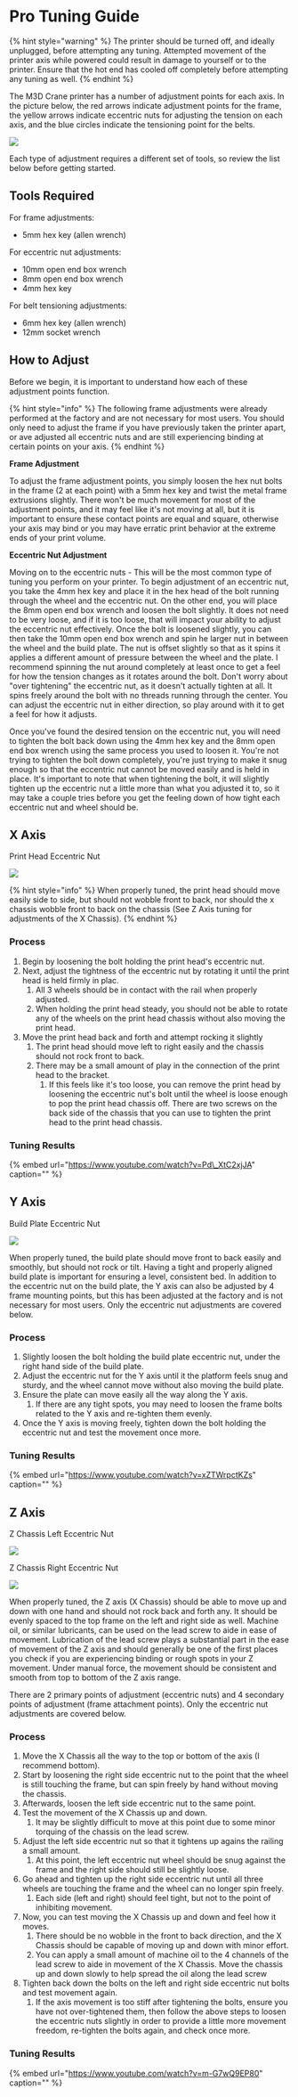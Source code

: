 # Pro Tuning Guide

{% hint style="warning" %}
The printer should be turned off, and ideally unplugged, before attempting any tuning. Attempted movement of the printer axis while powered could result in damage to yourself or to the printer. Ensure that the hot end has cooled off completely before attempting any tuning as well.
{% endhint %}

The M3D Crane printer has a number of adjustment points for each axis. In the picture below, the red arrows indicate adjustment points for the frame, the yellow arrows indicate eccentric nuts for adjusting the tension on each axis, and the blue circles indicate the tensioning point for the belts.

![](https://raw.githubusercontent.com/PrintM3D/Crane-Documentation/master/.media/Crane_Adjustment_Points.png)

Each type of adjustment requires a different set of tools, so review the list below before getting started.

## Tools Required

For frame adjustments:

* 5mm hex key \(allen wrench\)

For eccentric nut adjustments:

* 10mm open end box wrench
* 8mm open end box wrench
* 4mm hex key

For belt tensioning adjustments:

* 6mm hex key \(allen wrench\)
* 12mm socket wrench

## How to Adjust

Before we begin, it is important to understand how each of these adjustment points function.

{% hint style="info" %}
The following frame adjustments were already performed at the factory and are not necessary for most users. You should only need to adjust the frame if you have previously taken the printer apart, or ave adjusted all eccentric nuts and are still experiencing binding at certain points on your axis.
{% endhint %}

**Frame Adjustment**

To adjust the frame adjustment points, you simply loosen the hex nut bolts in the frame \(2 at each point\) with a 5mm hex key and twist the metal frame extrusions slightly. There won't be much movement for most of the adjustment points, and it may feel like it's not moving at all, but it is important to ensure these contact points are equal and square, otherwise your axis may bind or you may have erratic print behavior at the extreme ends of your print volume.

**Eccentric Nut Adjustment**

Moving on to the eccentric nuts - This will be the most common type of tuning you perform on your printer. To begin adjustment of an eccentric nut, you take the 4mm hex key and place it in the hex head of the bolt running through the wheel and the eccentric nut. On the other end, you will place the 8mm open end box wrench and loosen the bolt slightly. It does not need to be very loose, and if it is too loose, that will impact your ability to adjust the eccentric nut effectively. Once the bolt is loosened slightly, you can then take the 10mm open end box wrench and spin he larger nut in between the wheel and the build plate. The nut is offset slightly so that as it spins it applies a different amount of pressure between the wheel and the plate. I recommend spinning the nut around completely at least once to get a feel for how the tension changes as it rotates around the bolt. Don't worry about "over tightening" the eccentric nut, as it doesn't actually tighten at all. It spins freely around the bolt with no threads running through the center. You can adjust the eccentric nut in either direction, so play around with it to get a feel for how it adjusts.

Once you've found the desired tension on the eccentric nut, you will need to tighten the bolt back down using the 4mm hex key and the 8mm open end box wrench using the same process you used to loosen it. You're not trying to tighten the bolt down completely, you're just trying to make it snug enough so that the eccentric nut cannot be moved easily and is held in place. It's important to note that when tightening the bolt, it will slightly tighten up the eccentric nut a little more than what you adjusted it to, so it may take a couple tries before you get the feeling down of how tight each eccentric nut and wheel should be.

## X Axis

Print Head Eccentric Nut

![](https://raw.githubusercontent.com/PrintM3D/Crane-Documentation/master/.media/Print_Head_Eccentric_Nut.png)

{% hint style="info" %}
When properly tuned, the print head should move easily side to side, but should not wobble front to back, nor should the x chassis wobble front to back on the chassis \(See Z Axis tuning for adjustments of the X Chassis\).
{% endhint %}

### Process

1. Begin by loosening the bolt holding the print head's eccentric nut. 
2. Next, adjust the tightness of the eccentric nut by rotating it until the print head is held firmly in plac.
   1. All 3 wheels should be in contact with the rail when properly adjusted. 
   2. When holding the print head steady, you should not be able to rotate any of the wheels on the print head chassis without also moving the print head. 
3. Move the print head back and forth and attempt rocking it slightly
   1. The print head should move left to right easily and the chassis should not rock front to back.
   2. There may be a small amount of play in the connection of the print head to the bracket. 
      1. If this feels like it's too loose, you can remove the print head by loosening the eccentric nut's bolt until the wheel is loose enough to pop the print head chassis off. There are two screws on the back side of the chassis that you can use to tighten the print head to the print head chassis. 

### Tuning Results

{% embed url="https://www.youtube.com/watch?v=Pd\_XtC2xjJA" caption="" %}

## Y Axis

Build Plate Eccentric Nut

![](https://raw.githubusercontent.com/PrintM3D/Crane-Documentation/master/.media/Y_Axis_Eccentric_Nut.png)

When properly tuned, the build plate should move front to back easily and smoothly, but should not rock or tilt. Having a tight and properly aligned build plate is important for ensuring a level, consistent bed. In addition to the eccentric nut on the build plate, the Y axis can also be adjusted by 4 frame mounting points, but this has been adjusted at the factory and is not necessary for most users. Only the eccentric nut adjustments are covered below.

### Process

1. Slightly loosen the bolt holding the build plate eccentric nut, under the right hand side of the build plate.
2. Adjust the eccentric nut for the Y axis until it the platform feels snug and sturdy, and the wheel cannot move without also moving the build plate. 
3. Ensure the plate can move easily all the way along the Y axis.
   1. If there are any tight spots, you may need to loosen the frame bolts related to the Y axis and re-tighten them evenly.
4. Once the Y axis is moving freely, tighten down the bolt holding the eccentric nut and test the movement once more. 

### Tuning Results

{% embed url="https://www.youtube.com/watch?v=xZTWrpctKZs" caption="" %}

## Z Axis

Z Chassis Left Eccentric Nut

![](https://raw.githubusercontent.com/PrintM3D/Crane-Documentation/master/.media/Z_Axis_Left_Eccentric_Nut.png)

Z Chassis Right Eccentric Nut

![](https://raw.githubusercontent.com/PrintM3D/Crane-Documentation/master/.media/Z_Axis_Right_Eccentric_Nut.png)

When properly tuned, the Z axis \(X Chassis\) should be able to move up and down with one hand and should not rock back and forth any. It should be evenly spaced to the top frame on the left and right side as well. Machine oil, or similar lubricants, can be used on the lead screw to aide in ease of movement. Lubrication of the lead screw plays a substantial part in the ease of movement of the Z axis and should generally be one of the first places you check if you are experiencing binding or rough spots in your Z movement. Under manual force, the movement should be consistent and smooth from top to bottom of the Z axis range.

There are 2 primary points of adjustment \(eccentric nuts\) and 4 secondary points of adjustment \(frame attachment points\). Only the eccentric nut adjustments are covered below.

### Process

1. Move the X Chassis all the way to the top or bottom of the axis \(I recommend bottom\). 
2. Start by loosening the right side eccentric nut to the point that the wheel is still touching the frame, but can spin freely by hand without moving the chassis. 
3. Afterwards, loosen the left side eccentric nut to the same point. 
4. Test the movement of the X Chassis up and down. 
   1. It may be slightly difficult to move at this point due to some minor torquing of the chassis on the lead screw. 
5. Adjust the left side eccentric nut so that it tightens up agains the railing a small amount. 
   1. At this point, the left eccentric nut wheel should be snug against the frame and the right side should still be slightly loose. 
6. Go ahead and tighten up the right side eccentric nut until all three wheels are touching the frame and the wheel can no longer spin freely. 
   1. Each side \(left and right\) should feel tight, but not to the point of inhibiting movement. 
7. Now, you can test moving the X Chassis up and down and feel how it moves. 
   1. There should be no wobble in the front to back direction, and the X Chassis should be capable of moving up and down with minor effort.
   2. You can apply a small amount of machine oil to the 4 channels of the lead screw to aide in movement of the X Chassis. Move the chassis up and down slowly to help spread the oil along the lead screw
8. Tighten back down the bolts on the left and right side eccentric nut bolts and test movement again. 
   1. If the axis movement is too stiff after tightening the bolts, ensure you have not over-tightened them, then follow the above steps to loosen the eccentric nuts slightly in order to provide a little more movement freedom, re-tighten the bolts again, and check once more. 

### Tuning Results

{% embed url="https://www.youtube.com/watch?v=m-G7wQ9EP80" caption="" %}

